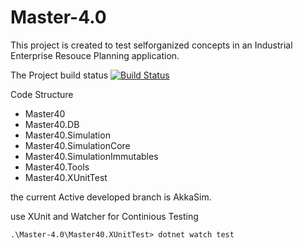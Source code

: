 # Master-4.0
This project is created to test selforganized concepts in an Industrial Enterprise Resouce Planning application.

The Project build status [![Build Status](https://travis-ci.com/Krockema/Master-4.0.svg?branch=AkkaSim)](https://travis-ci.com/Krockema/Master-4.0)

Code Structure
<ul>
<li>Master40</li>
<li>Master40.DB</li>
<li>Master40.Simulation</li>
<li>Master40.SimulationCore</li>
<li>Master40.SimulationImmutables</li>
<li>Master40.Tools</li>
<li>Master40.XUnitTest</li>
</ul>

the current Active developed branch is AkkaSim.

use XUnit and Watcher for Continious Testing
```
.\Master-4.0\Master40.XUnitTest> dotnet watch test 
```
